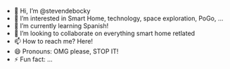 - 👋 Hi, I’m @stevendebocky
- 👀 I’m interested in Smart Home, technology, space exploration, PoGo, ...
- 🌱 I’m currently learning Spanish!
- 💞️ I’m looking to collaborate on everything smart home retlated
- 📫 How to reach me? Here!
- 😄 Pronouns: OMG please, STOP IT!
- ⚡ Fun fact: ...

<!---
stevendebocky/stevendebocky is a ✨ special ✨ repository because its `README.md` (this file) appears on your GitHub profile.
You can click the Preview link to take a look at your changes.
--->
